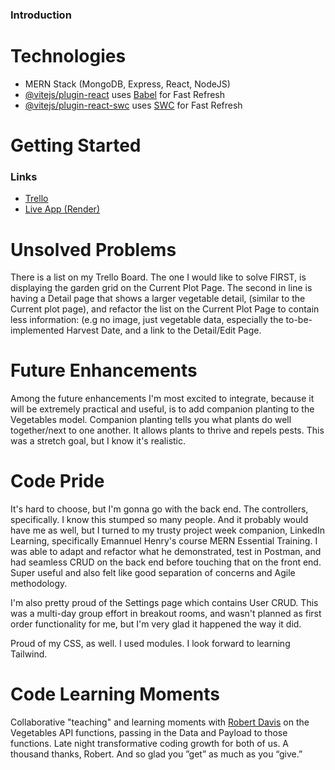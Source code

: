### Introduction


# Technologies
- MERN Stack (MongoDB, Express, React, NodeJS)
- [@vitejs/plugin-react](https://github.com/vitejs/vite-plugin-react/blob/main/packages/plugin-react/README.md) uses [Babel](https://babeljs.io/) for Fast Refresh
- [@vitejs/plugin-react-swc](https://github.com/vitejs/vite-plugin-react-swc) uses [SWC](https://swc.rs/) for Fast Refresh


# Getting Started
### Links
- [Trello](https://trello.com/invite/b/kItqDFWJ/ATTI4b056acb5cdf2f165d1cfbfa512f5d0b2897C7EE/the-vegetalist)
- [Live App (Render)](https://the-vegetalist.onrender.com)

# Unsolved Problems
There is a list on my Trello Board. The one I would like to solve FIRST, is displaying the garden grid on the Current Plot Page. The second in line is having a Detail page that shows a larger vegetable detail, (similar to the Current plot page), and refactor the list on the Current Plot Page to contain less information: (e.g no image, just vegetable data, especially the to-be-implemented Harvest Date, and a link to the Detail/Edit Page.

# Future Enhancements
Among the future enhancements I'm most excited to integrate, because it will be extremely practical and useful, is to add companion planting to the Vegetables model. Companion planting tells you what plants do well together/next to one another. It allows plants to thrive and repels pests. This was a stretch goal, but I know it's realistic.

# Code Pride
It's hard to choose, but I'm gonna go with the back end. The controllers, specifically. I know this stumped so many people. And it probably would have me as well, but I turned to my trusty project week companion, LinkedIn Learning, specifically Emannuel Henry's course MERN Essential Training. I was able to adapt and refactor what he demonstrated, test in Postman, and had seamless CRUD on the back end before touching that on the front end. Super useful and also felt like good separation of concerns and Agile methodology.

I'm also pretty proud of the Settings page which contains User CRUD. This was a multi-day group effort in breakout rooms, and wasn't planned as first order functionality for me, but I'm very glad it happened the way it did.

Proud of my CSS, as well. I used modules. I look forward to learning Tailwind.

# Code Learning Moments
Collaborative "teaching" and learning moments with [Robert Davis](https://github.com/RDCoder8) on the Vegetables API functions, passing in the Data and Payload to those functions. Late night transformative coding growth for both of us. A thousand thanks, Robert. And so glad you ”get” as much as you “give.”
